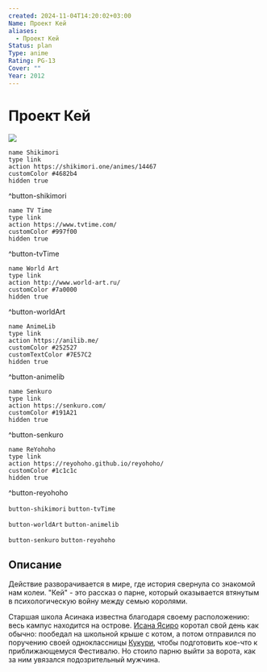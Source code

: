 ```yaml
---
created: 2024-11-04T14:20:02+03:00
Name: Проект Кей
aliases:
  - Проект Кей
Status: plan
Type: anime
Rating: PG-13
Cover: ""
Year: 2012
---
```


# Проект Кей

![](https://nyaa.shikimori.one/uploads/poster/animes/14467/4e8e2bb5989c48d36cdf3bc49be6f716.jpeg)

```button
name Shikimori
type link
action https://shikimori.one/animes/14467
customColor #4682b4
hidden true
```
^button-shikimori

```button
name TV Time
type link
action https://www.tvtime.com/
customColor #997f00
hidden true
```
^button-tvTime

```button
name World Art
type link
action http://www.world-art.ru/
customColor #7a0000
hidden true
```
^button-worldArt

```button
name AnimeLib
type link
action https://anilib.me/
customColor #252527
customTextColor #7E57C2
hidden true
```
^button-animelib

```button
name Senkuro
type link
action https://senkuro.com/
customColor #191A21
hidden true
```
^button-senkuro

```button
name ReYohoho
type link
action https://reyohoho.github.io/reyohoho/
customColor #1c1c1c
hidden true
```
^button-reyohoho

`button-shikimori` `button-tvTime`

`button-worldArt` `button-animelib`

`button-senkuro` `button-reyohoho`

## Описание

Действие разворачивается в мире, где история свернула со знакомой нам колеи. "Кей" - это рассказ о парне, который оказывается втянутым в психологическую войну между семью королями. 

Старшая школа Асинака известна благодаря своему расположению: весь кампус находится на острове. [Исана Ясиро](https://shikimori.one/characters/64591-yashiro-isana) коротал свой день как обычно: пообедал на школьной крыше с котом, а потом отправился по поручению своей одноклассницы [Кукури](https://shikimori.one/characters/64633-kukuri-yukizome), чтобы подготовить кое-что к приближающемуся Фестивалю. Но стоило парню выйти за ворота, как за ним увязался подозрительный мужчина.
